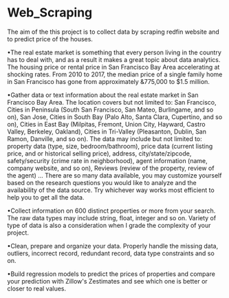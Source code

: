 # Web_Scraping

The aim of the this project is to collect data by scraping redfin website and to predict price of the houses.

•The real estate market is something that every person living in the country has to deal with, and as a result it makes a great topic about data analytics. The housing price or rental price in San Francisco Bay Area accelerating at shocking rates. From 2010 to 2017, the median price of a single family home in San Francisco has gone from approximately &775,000 to $1.5 million. 

•Gather data or text information about the real estate market in San Francisco Bay Area. The location covers but not limited to: San Francisco, Cities in Peninsula (South San Francisco, San Mateo, Burlingame, and so on), San Jose, Cities in South Bay (Palo Alto, Santa Clara, Cupertino, and so on), Cities in East Bay (Milpitas, Fremont, Union City, Hayward, Castro Valley, Berkeley, Oakland), Cities in Tri-Valley (Pleasanton, Dublin, San Ramon, Danville, and so on). The data may include but not limited to: property data (type, size, bedroom/bathroom), price data (current listing price, and or historical selling price), address, city/state/zipcode, safety/security (crime rate in neighborhood), agent information (name, company website, and so on), Reviews (review of the property, review of the agent) … There are so many data available, you may customize yourself based on the research questions you would like to analyze and the availability of the data source. Try whichever way works most efficient to help you to get all the data.

•Collect information on 600 distinct properties or more from your search. The raw data types may include string, float, integer and so on. Variety of type of data is also a consideration when I grade the complexity of your project. 

•Clean, prepare and organize your data. Properly handle the missing data, outliers, incorrect record, redundant record, data type constraints and so on. 

•Build regression models to predict the prices of properties and compare your prediction with Zillow's Zestimates and see which one is better or closer to real values. 